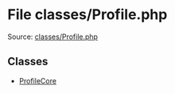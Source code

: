 File classes/Profile.php
=========

Source: [classes/Profile.php](https://github.com/PrestaShop/PrestaShop/blob/1.5.4.1/classes/Profile.php)


Classes
-------

* [ProfileCore](class.ProfileCore.md)

